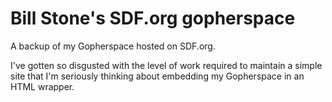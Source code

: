 # Bill Stone's SDF.org gopherspace
A backup of my Gopherspace hosted on SDF.org.

I've gotten so disgusted with the level of work required to maintain a simple site that I'm seriously thinking about embedding my Gopherspace in an HTML wrapper.
